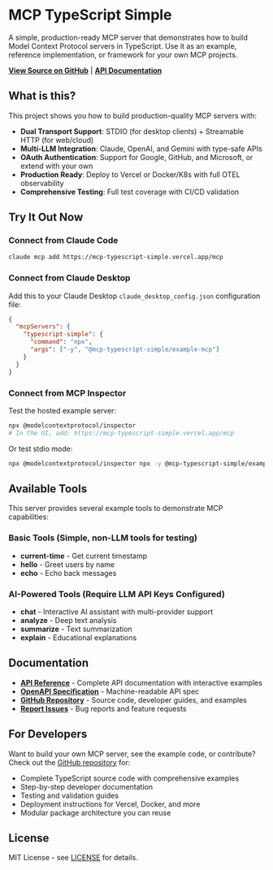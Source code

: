 # MCP TypeScript Simple

A simple, production-ready MCP server that demonstrates how to build Model Context Protocol servers in TypeScript. Use it as an example, reference implementation, or framework for your own MCP projects.

**[View Source on GitHub](https://github.com/jdutton/mcp-typescript-simple)** | **[API Documentation](/docs)**

## What is this?

This project shows you how to build production-quality MCP servers with:
- **Dual Transport Support**: STDIO (for desktop clients) + Streamable HTTP (for web/cloud)
- **Multi-LLM Integration**: Claude, OpenAI, and Gemini with type-safe APIs
- **OAuth Authentication**: Support for Google, GitHub, and Microsoft, or extend with your own
- **Production Ready**: Deploy to Vercel or Docker/K8s with full OTEL observability
- **Comprehensive Testing**: Full test coverage with CI/CD validation

## Try It Out Now

### Connect from Claude Code

```bash
claude mcp add https://mcp-typescript-simple.vercel.app/mcp
```

### Connect from Claude Desktop

Add this to your Claude Desktop `claude_desktop_config.json` configuration file:

```json
{
  "mcpServers": {
    "typescript-simple": {
      "command": "npx",
      "args": ["-y", "@mcp-typescript-simple/example-mcp"]
    }
  }
}
```

### Connect from MCP Inspector

Test the hosted example server:
```bash
npx @modelcontextprotocol/inspector
# In the UI, add: https://mcp-typescript-simple.vercel.app/mcp
```

Or test stdio mode:
```bash
npx @modelcontextprotocol/inspector npx -y @mcp-typescript-simple/example-mcp
```

## Available Tools

This server provides several example tools to demonstrate MCP capabilities:

### Basic Tools (Simple, non-LLM tools for testing)
- **current-time** - Get current timestamp
- **hello** - Greet users by name
- **echo** - Echo back messages

### AI-Powered Tools (Require LLM API Keys Configured)
- **chat** - Interactive AI assistant with multi-provider support
- **analyze** - Deep text analysis
- **summarize** - Text summarization
- **explain** - Educational explanations

## Documentation

- **[API Reference](/docs)** - Complete API documentation with interactive examples
- **[OpenAPI Specification](/openapi.yaml)** - Machine-readable API spec
- **[GitHub Repository](https://github.com/jdutton/mcp-typescript-simple)** - Source code, developer guides, and examples
- **[Report Issues](https://github.com/jdutton/mcp-typescript-simple/issues)** - Bug reports and feature requests

## For Developers

Want to build your own MCP server, see the example code, or contribute? Check out the [GitHub repository](https://github.com/jdutton/mcp-typescript-simple) for:
- Complete TypeScript source code with comprehensive examples
- Step-by-step developer documentation
- Testing and validation guides
- Deployment instructions for Vercel, Docker, and more
- Modular package architecture you can reuse

## License

MIT License - see [LICENSE](https://github.com/jdutton/mcp-typescript-simple/blob/main/LICENSE) for details.
